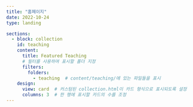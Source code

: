 ```yaml
---
title: "홈페이지"
date: 2022-10-24
type: landing

sections:
  - block: collection
    id: teaching
    content:
      title: Featured Teaching
      # 필터를 사용하여 표시할 폴더 지정
      filters:
        folders:
          - teaching  # content/teaching/에 있는 파일들을 표시
    design:
      view: card  # 커스텀된 collection.html이 카드 형식으로 표시되도록 설정
      columns: 3  # 한 행에 표시할 카드의 수를 조정
---
```

